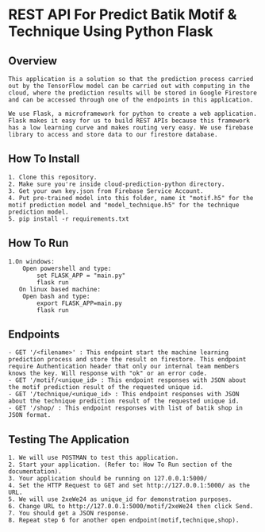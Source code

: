 # REST API For Predict Batik Motif & Technique Using Python Flask
## Overview
    This application is a solution so that the prediction process carried out by the TensorFlow model can be carried out with computing in the cloud, where the prediction results will be stored in Google Firestore and can be accessed through one of the endpoints in this application.

    We use Flask, a microframework for python to create a web application. Flask makes it easy for us to build REST APIs because this framework has a low learning curve and makes routing very easy. We use firebase library to access and store data to our firestore database.

## How To Install
    1. Clone this repository.
    2. Make sure you're inside cloud-prediction-python directory.
    3. Get your own key.json from Firebase Service Account.
    4. Put pre-trained model into this folder, name it "motif.h5" for the motif prediction model and "model_technique.h5" for the technique prediction model.
    5. pip install -r requirements.txt

## How To Run
    1.On windows:
        Open powershell and type:
            set FLASK_APP = "main.py"
            flask run
       On linux based machine:
        Open bash and type:
            export FLASK_APP=main.py
            flask run
## Endpoints
    - GET '/<filename>' : This endpoint start the machine learning prediction process and store the result on firestore. This endpoint require Authentication header that only our internal team members knows the key. Will response with "ok" or an error code.
    - GET '/motif/<unique_id> : This endpoint responses with JSON about the motif prediction result of the requested unique id.
    - GET '/technique/<unique_id> : This endpoint responses with JSON about the technique prediction result of the requested unique id.
    - GET '/shop/ : This endpoint responses with list of batik shop in JSON format.
## Testing The Application
    1. We will use POSTMAN to test this application.
    2. Start your application. (Refer to: How To Run section of the documentation).
    3. Your application should be running on 127.0.0.1:5000/
    4. Set the HTTP Request to GET and set http://127.0.0.1:5000/ as the URL.
    5. We will use 2xeWe24 as unique_id for demonstration purposes.
    6. Change URL to http://127.0.0.1:5000/motif/2xeWe24 then click Send.
    7. You should get a JSON response.
    8. Repeat step 6 for another open endpoint(motif,technique,shop).
    